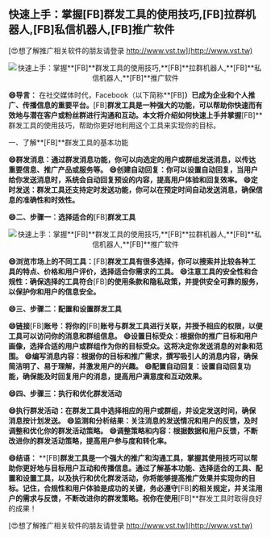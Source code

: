 ## **快速上手：掌握**[FB]**群发工具的使用技巧,**[FB]**拉群机器人,**[FB]**私信机器人,**[FB]**推广软件**

[😍想了解推广相关软件的朋友请登录 http://www.vst.tw](http://www.vst.tw)

 <center><img src="https://vst.tw/MP4/tuiguang/png/4.png" alt="快速上手：掌握**[FB]**群发工具的使用技巧,**[FB]**拉群机器人,**[FB]**私信机器人,**[FB]**推广软件"></center>

**😄导言：**
在社交媒体时代，Facebook（以下简称**[FB]**）已成为企业和个人推广、传播信息的重要平台。**[FB]**群发工具是一种强大的功能，可以帮助你快速而有效地与潜在客户或粉丝群进行沟通和互动。本文将介绍如何快速上手并掌握**[FB]**群发工具的使用技巧，帮助你更好地利用这个工具来实现你的目标。

一、了解**[FB]**群发工具的基本功能

**😄群发消息：通过群发消息功能，你可以向选定的用户或群组发送消息，以传达重要信息、推广产品或服务等。**
**😄创建自动回复：你可以设置自动回复，当用户给你发送消息时，系统会自动回复预设的内容，提高用户体验和回复效率。**
**😄定时发送：群发工具还支持定时发送功能，你可以在预定时间自动发送消息，确保信息的准确性和时效性。**

**😄二、步骤一：选择适合的**[FB]**群发工具**

 <center><img src="https://vst.tw/MP4/tuiguang/png/4.png" alt="快速上手：掌握**[FB]**群发工具的使用技巧,**[FB]**拉群机器人,**[FB]**私信机器人,**[FB]**推广软件"></center>

**😄浏览市场上的不同工具：**[FB]**群发工具有很多选择，你可以搜索并比较各种工具的特点、价格和用户评价，选择适合你需求的工具。**
**😄注意工具的安全性和合规性：确保选择的工具符合**[FB]**的使用条款和隐私政策，并提供安全可靠的服务，以保护你和用户的信息安全。**

**😄三、步骤二：配置和设置群发工具**

**😄链接**[FB]**账号：将你的**[FB]**账号与群发工具进行关联，并授予相应的权限，以便工具可以访问你的消息和群组信息。**
**😄设置目标受众：根据你的推广目标和用户画像，选择合适的用户或群组作为你的目标受众。这将决定你发送消息的对象和范围。**
**😄编写消息内容：根据你的目标和推广需求，撰写吸引人的消息内容，确保简洁明了、易于理解，并激发用户的兴趣。**
**😄配置自动回复：设置自动回复功能，确保能及时回复用户的消息，提高用户满意度和互动效果。**

**😄四、步骤三：执行和优化群发活动**

**😄执行群发活动：在群发工具中选择相应的用户或群组，并设定发送时间，确保消息按计划发送。**
**😄监测和分析结果：关注消息的发送情况和用户的反馈，及时调整和优化你的群发活动策略。**
**😄调整策略和内容：根据数据和用户反馈，不断改进你的群发活动策略，提高用户参与度和转化率。**

**😄结语：**
**[FB]**群发工具是一个强大的推广和沟通工具，掌握其使用技巧可以帮助你更好地与目标用户互动和传播信息。通过了解基本功能、选择适合的工具、配置和设置工具，以及执行和优化群发活动，你将能够提高推广效果并实现你的目标。记住，合规性和用户体验是成功的关键，务必遵守**[FB]**的相关规定，并关注用户的需求与反馈，不断改进你的群发策略。祝你在使用**[FB]**群发工具时取得良好的成果！

[😍想了解推广相关软件的朋友请登录 http://www.vst.tw](http://www.vst.tw)



